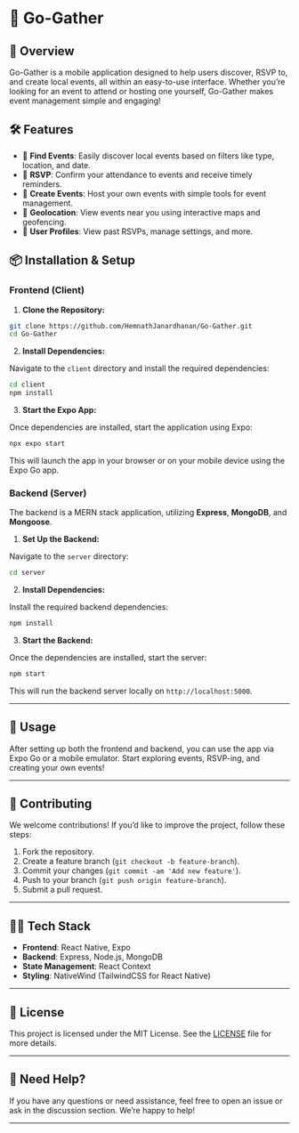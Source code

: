 

# 📝 **Go-Gather**

## 🎯 Overview

Go-Gather is a mobile application designed to help users discover, RSVP to, and create local events, all within an easy-to-use interface. Whether you’re looking for an event to attend or hosting one yourself, Go-Gather makes event management simple and engaging!

## 🛠️ **Features**

- 🚀 **Find Events**: Easily discover local events based on filters like type, location, and date.
- 📝 **RSVP**: Confirm your attendance to events and receive timely reminders.
- 📅 **Create Events**: Host your own events with simple tools for event management.
- 📍 **Geolocation**: View events near you using interactive maps and geofencing.
- 👤 **User Profiles**: View past RSVPs, manage settings, and more.

## 📦 **Installation & Setup**

### Frontend (Client)

1. **Clone the Repository:**

```bash
git clone https://github.com/HemnathJanardhanan/Go-Gather.git
cd Go-Gather
```

2. **Install Dependencies:**

Navigate to the `client` directory and install the required dependencies:

```bash
cd client
npm install
```

3. **Start the Expo App:**

Once dependencies are installed, start the application using Expo:

```bash
npx expo start
```

This will launch the app in your browser or on your mobile device using the Expo Go app.

### Backend (Server)

The backend is a MERN stack application, utilizing **Express**, **MongoDB**, and **Mongoose**.

1. **Set Up the Backend:**

Navigate to the `server` directory:

```bash
cd server
```

2. **Install Dependencies:**

Install the required backend dependencies:

```bash
npm install
```

3. **Start the Backend:**

Once the dependencies are installed, start the server:

```bash
npm start
```

This will run the backend server locally on `http://localhost:5000`.

---

## 🚀 **Usage**

After setting up both the frontend and backend, you can use the app via Expo Go or a mobile emulator. Start exploring events, RSVP-ing, and creating your own events!

---

## 🤝 **Contributing**

We welcome contributions! If you’d like to improve the project, follow these steps:

1. Fork the repository.
2. Create a feature branch (`git checkout -b feature-branch`).
3. Commit your changes (`git commit -am 'Add new feature'`).
4. Push to your branch (`git push origin feature-branch`).
5. Submit a pull request.

---

## 🧑‍💻 **Tech Stack**

- **Frontend**: React Native, Expo
- **Backend**: Express, Node.js, MongoDB
- **State Management**: React Context
- **Styling**: NativeWind (TailwindCSS for React Native)

---

## 📝 **License**

This project is licensed under the MIT License. See the [LICENSE](LICENSE) file for more details.

---

## 💬 **Need Help?**

If you have any questions or need assistance, feel free to open an issue or ask in the discussion section. We’re happy to help!

---
